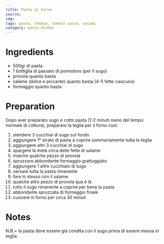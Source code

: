```yaml
---
title: Pasta al Forno
source: 
img: 
tags: pasta, cheese, tomato sauce, salami
category: pasta dishes
---
```


Ingredients
===========

* 500gr di pasta
* 1 bottiglia di passato di pomodoro (per il sugo)
* provola quanto basta
* salame (dolce e piccante) quanto basta (4-5 fette ciascuno)
* formaggio quanto basta

Preparation
===========

Dopo aver preparato sugo e cotto pasta (1-2 minuti meno del tempo normale di cottura), preparare la teglia per il forno così:

1) stendere 3 cucchiai di sugo sul fondo
2) aggiungere 1° strato di pasta a coprire sommariamente tutta la teglia
3) aggiungere altri 3 cucchiai di sugo
4) spargere la metà circa delle fette di salame
5) inserire qualche pezzo di provola
6) spruzzare abbondante formaggio grattuggiato
7) aggiungere 1 altro cucchiaio di sugo
8) versare tutta la pasta rimanente
9) fare lo stesso con il salame
10) qualche altro pezzo di provola qua e là
11) tutto il sugo rimanente a coprire per bene la pasta
12) abbondante spruzzata di formaggio finale
13) cuocere in forno per circa 30 minuti

Notes
=====

N.B.= la pasta deve essere già condita con il sugo prima di essere messa in teglia.
